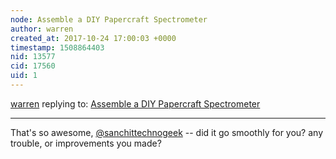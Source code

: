 ```yaml
---
node: Assemble a DIY Papercraft Spectrometer
author: warren
created_at: 2017-10-24 17:00:03 +0000
timestamp: 1508864403
nid: 13577
cid: 17560
uid: 1
---
```




[warren](../profile/warren) replying to: [Assemble a DIY Papercraft Spectrometer](../notes/abdul/10-19-2016/foldable-paper-spectrometer-instructions)

----
That's so awesome, [@sanchittechnogeek](/profile/sanchittechnogeek) -- did it go smoothly for you? any trouble, or improvements you made? 